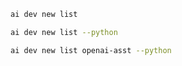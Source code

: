 ```bash title="List all samples"
ai dev new list
```

```bash title="List only Python samples"
ai dev new list --python
```

```bash title="Filter the list by name"
ai dev new list openai-asst --python
```

